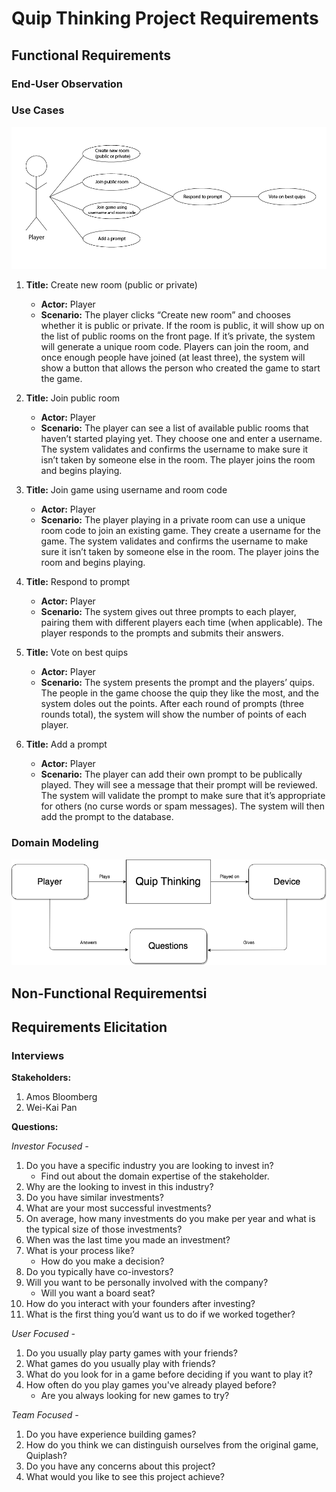 # Quip Thinking Project Requirements

## Functional Requirements

### End-User Observation

### Use Cases
![Use Case Diagram](public/images/use-case-diagram.png)
1. **Title:** Create new room (public or private)
    - **Actor:** Player
    - **Scenario:** The player clicks “Create new room” and chooses whether it is public or private. If the room is public, it will show up on the list of public rooms on the front page. If it’s private, the system will generate a unique room code. Players can join the room, and once enough people have joined (at least three), the system will show a button that allows the person who created the game to start the game.

2. **Title:** Join public room
    - **Actor:** Player
    - **Scenario:** The player can see a list of available public rooms that haven’t started playing yet. They choose one and enter a username. The system validates and confirms the username to make sure it isn’t taken by someone else in the room. The player joins the room and begins playing.

3. **Title:** Join game using username and room code
    - **Actor:** Player
    - **Scenario:** The player playing in a private room can use a unique room code to join an existing game. They create a username for the game. The system validates and confirms the username to make sure it isn’t taken by someone else in the room. The player joins the room and begins playing.

4. **Title:** Respond to prompt
    - **Actor:** Player
    - **Scenario:** The system gives out three prompts to each player, pairing them with different players each time (when applicable). The player responds to the prompts and submits their answers.

5. **Title:** Vote on best quips
    - **Actor:** Player
    - **Scenario:** The system presents the prompt and the players’ quips. The people in the game choose the quip they like the most, and the system doles out the points. After each round of prompts (three rounds total), the system will show the number of points of each player.

6. **Title:** Add a prompt
    - **Actor:** Player
    - **Scenario:** The player can add their own prompt to be publically played. They will see a message that their prompt will be reviewed. The system will validate the prompt to make sure that it’s appropriate for others (no curse words or spam messages). The system will then add the prompt to the database.

### Domain Modeling
![Domain Model](public/images/domain-model.png)

## Non-Functional Requirementsi

## Requirements Elicitation

### Interviews

**Stakeholders:**
1. Amos Bloomberg
2. Wei-Kai Pan

**Questions:**

*Investor Focused -*

1. Do you have a specific industry you are looking to invest in?
    - Find out about the domain expertise of the stakeholder.
2. Why are the looking to invest in this industry?
3. Do you have similar investments?
4. What are your most successful investments? 
5. On average, how many investments do you make per year and what is the typical size of those investments?
6. When was the last time you made an investment?
7. What is your process like?
    - How do you make a decision?
8. Do you typically have co-investors?
9. Will you want to be personally involved with the company?
    - Will you want a board seat?
10. How do you interact with your founders after investing?
11. What is the first thing you’d want us to do if we worked together?

*User Focused -*

1. Do you usually play party games with your friends?
2. What games do you usually play with friends?
3. What do you look for in a game before deciding if you want to play it?
4. How often do you play games you've already played before?
    - Are you always looking for new games to try?

*Team Focused -*

1. Do you have experience building games?
2. How do you think we can distinguish ourselves from the original game, Quiplash?
3. Do you have any concerns about this project?
4. What would you like to see this project achieve?
